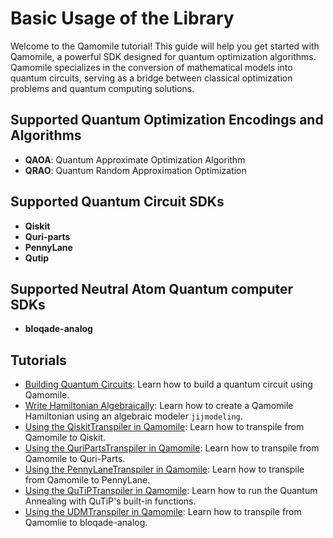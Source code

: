 # Basic Usage of the Library

Welcome to the Qamomile tutorial! This guide will help you get started with Qamomile, a powerful SDK designed for quantum optimization algorithms. 
Qamomile specializes in the conversion of mathematical models into quantum circuits, serving as a bridge between classical optimization problems and quantum computing solutions.

## Supported Quantum Optimization Encodings and Algorithms

- **QAOA**: Quantum Approximate Optimization Algorithm
- **QRAO**: Quantum Random Approximation Optimization


## Supported Quantum Circuit SDKs

- **Qiskit**
- **Quri-parts**
- **PennyLane**
- **Qutip**

## Supported Neutral Atom Quantum computer SDKs

- **bloqade-analog**

## Tutorials

- [Building Quantum Circuits](building_quantum_circuits.ipynb): Learn how to build a quantum circuit using Qamomile.
- [Write Hamiltonian Algebraically](algebraic_operator.ipynb): Learn how to create a Qamomile Hamiltonian using an algebraic modeler `jijmodeling`.
- [Using the QiskitTranspiler in Qamomile](Using_the_QiskitTranspiler_in_Qamomile.ipynb): Learn how to transpile from Qamomile to Qiskit.
- [Using the QuriPartsTranspiler in Qamomile](Using_the_QuriPartsTranspiler_in_Qamomile.ipynb): Learn how to transpile from Qamomile to Quri-Parts.
- [Using the PennyLaneTranspiler in Qamomile](Using_the_PennyLaneTranspiler_in_Qamomile.ipynb): Learn how to transpile from Qamomile to PennyLane.
- [Using the QuTiPTranspiler in Qamomile](quantum_annealing.ipynb): Learn how to run the Quantum Annealing with QuTiP's built-in functions.
- [Using the UDMTranspiler in Qamomile](UDG_demo.ipynb): Learn how to transpile from Qamomlie to bloqade-analog.
